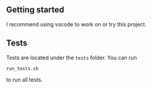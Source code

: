 
## Getting started

I recommend using vscode to work on or try this project.

## Tests

Tests are located under the `tests` folder. You can run 

```
run_tests.sh
```

to run all tests.